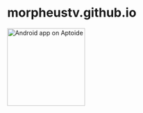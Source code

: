 # morpheustv.github.io

<a href="https://morpheus-tv.aptoide.pt/?utm_source=developer&utm_medium=badge&utm_campaign=partner-embed"><img width="179px" alt="Android app on Aptoide" src="https://cdn6.aptoide.com/includes/themes/2014/images/aptoide_badge.png?timestamp=timestamp=20171016a"></a>
